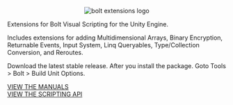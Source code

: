 <p align="center">
<img src="http://lifeandstylemedia.com/images/logos/boltextensions.png" alt="bolt extensions logo" title="Bolt Extensions"/>
 </a>
 
Extensions for Bolt Visual Scripting for the Unity Engine.

Includes extensions for adding Multidimensional Arrays, Binary Encryption, Returnable Events, Input System, Linq Queryables, Type/Collection Conversion, and Reroutes.

Download the latest stable release. After you install the package. Goto Tools > Bolt > Build Unit Options.

<a href="http://www.lifeandstylemedia.com/docs/manual/index.php">VIEW THE MANUALS</a><br/>
<a href="http://www.lifeandstylemedia.com/docs/api/index.php">VIEW THE SCRIPTING API</a>
</p>

